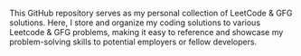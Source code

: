 This GitHub repository serves as my personal collection of LeetCode & GFG solutions. Here, I store and organize my coding solutions to various Leetcode & GFG problems, making it easy to reference and showcase my problem-solving skills to potential employers or fellow developers.
